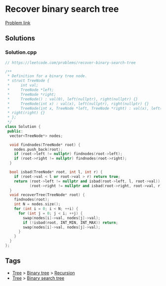 # Recover binary search tree

[Problem link](https://leetcode.com/problems/recover-binary-search-tree)

## Solutions


### Solution.cpp
```cpp
// https://leetcode.com/problems/recover-binary-search-tree

/**
 * Definition for a binary tree node.
 * struct TreeNode {
 *     int val;
 *     TreeNode *left;
 *     TreeNode *right;
 *     TreeNode() : val(0), left(nullptr), right(nullptr) {}
 *     TreeNode(int x) : val(x), left(nullptr), right(nullptr) {}
 *     TreeNode(int x, TreeNode *left, TreeNode *right) : val(x), left(left),
 * right(right) {}
 * };
 */
class Solution {
 public:
  vector<TreeNode*> nodes;

  void findnodes(TreeNode* root) {
    nodes.push_back(root);
    if (root->left != nullptr) findnodes(root->left);
    if (root->right != nullptr) findnodes(root->right);
  }

  bool isbad(TreeNode* root, int l, int r) {
    if (root->val < l or root->val > r) return true;
    return (root->left != nullptr and isbad(root->left, l, root->val)) or
           (root->right != nullptr and isbad(root->right, root->val, r));
  }
  void recoverTree(TreeNode* root) {
    findnodes(root);
    int N = nodes.size();
    for (int i = 0; i < N; ++i) {
      for (int j = 0; j < i; ++j) {
        swap(nodes[i]->val, nodes[j]->val);
        if (!isbad(root, INT_MIN, INT_MAX)) return;
        swap(nodes[i]->val, nodes[j]->val);
      }
    }
  }
};
```
## Tags

* [Tree](/Collections/tree.md#tree) > [Binary tree](/Collections/tree.md#binary-tree) > [Recursion](/Collections/tree.md#recursion)
* [Tree](/Collections/tree.md#tree) > [Binary search tree](/Collections/tree.md#binary-search-tree)
